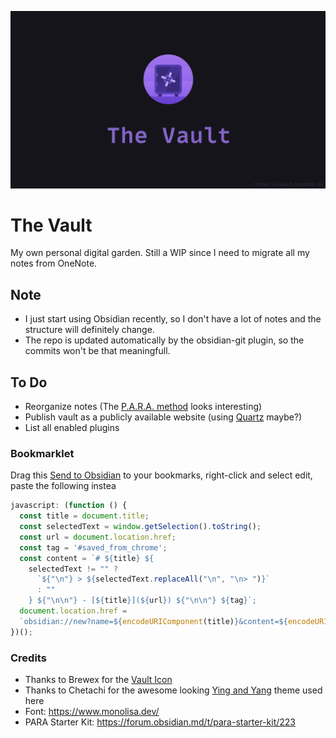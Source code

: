 
![TheVault.png](./TheVault.png)

# The Vault

My own personal digital garden. Still a WIP since I need to migrate all my notes from OneNote.


## Note
- I just start using Obsidian recently, so I don't have a lot of notes and the structure will definitely change.
- The repo is updated automatically by the obsidian-git plugin, so the commits won't be that meaningfull.


## To Do
- Reorganize notes  (The [P.A.R.A. method](https://fortelabs.co/blog/para/) looks interesting)
- Publish vault as a publicly available website (using [Quartz](https://github.com/jackyzha0/quartz) maybe?)
- List all enabled plugins

### Bookmarklet

Drag this [Send to Obsidian](#) to your bookmarks, right-click and select edit, paste the following instea

```javascript
javascript: (function () {
  const title = document.title;
  const selectedText = window.getSelection().toString();
  const url = document.location.href;
  const tag = '#saved_from_chrome';
  const content = `# ${title} ${
    selectedText != "" ?
      `${"\n"} > ${selectedText.replaceAll("\n", "\n> ")}`
      : ""
    } ${"\n\n"} - [${title}](${url}) ${"\n\n"} ${tag}`;
  document.location.href =
  `obsidian://new?name=${encodeURIComponent(title)}&content=${encodeURIComponent(content)}&vault=TheVault`
})();
```

### Credits

- Thanks to Brewex for the [Vault Icon](https://dribbble.com/shots/12878749-Onboarding-Illustration-1)
- Thanks to Chetachi for the awesome looking [Ying and Yang](https://github.com/chetachiezikeuzor/Yin-and-Yang-Theme) theme used here
- Font: https://www.monolisa.dev/
- PARA Starter Kit: https://forum.obsidian.md/t/para-starter-kit/223